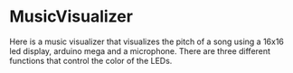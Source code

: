 # MusicVisualizer
Here is a music visualizer that visualizes the pitch of a song using a 16x16 led display, arduino mega and a microphone. There are three different functions that control the color of the LEDs.

